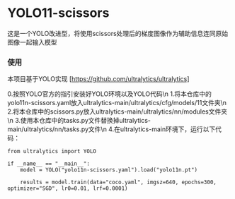 # YOLO11-scissors
这是一个YOLO改进型，将使用scissors处理后的梯度图像作为辅助信息连同原始图像一起输入模型

### 使用
本项目基于YOLO实现
[https://github.com/ultralytics/ultralytics]

0.按照YOLO官方的指引安装好YOLO环境以及YOLO代码\n
1.将本仓库中的yolo11n-scissors.yaml放入ultralytics-main/ultralytics/cfg/models/11文件夹\n
2.将本仓库中的scissors.py放入ultralytics-main/ultralytics/nn/modules文件夹\n
3.使用本仓库中的tasks.py文件替换掉ultralytics-main/ultralytics/nn/tasks.py文件\n
4.在ultralytics-main环境下，运行以下代码：

```
from ultralytics import YOLO

if __name__ == "__main__":
    model = YOLO("yolo11n-scissors.yaml").load("yolo11n.pt")

    results = model.train(data="coco.yaml", imgsz=640, epochs=300, optimizer="SGD", lr0=0.01, lrf=0.0001)
```
